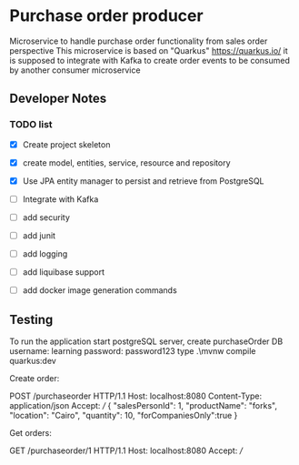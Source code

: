 ﻿# Purchase order producer
Microservice to handle purchase order functionality from sales order perspective
This microservice is based on "Quarkus" https://quarkus.io/
it is supposed to integrate with Kafka to create order events to be consumed by another consumer microservice
## Developer Notes

### TODO list

- [x] Create project skeleton
- [x] create model, entities, service, resource and repository
- [x] Use JPA entity manager to persist and retrieve from PostgreSQL
- [ ] Integrate with Kafka
- [ ] add security
- [ ] add junit
- [ ] add logging
- [ ] add liquibase support
- [ ] add docker image generation commands


## Testing

To run the application start postgreSQL server, create purchaseOrder DB username: learning password: password123
type .\mvnw compile quarkus:dev

Create order:

POST /purchaseorder HTTP/1.1
Host: localhost:8080
Content-Type: application/json
Accept: */*
{
	"salesPersonId": 1,
    "productName": "forks",
    "location": "Cairo",
    "quantity": 10,
    "forCompaniesOnly":true
}

Get orders:

GET /purchaseorder/1 HTTP/1.1
Host: localhost:8080
Accept: */*
